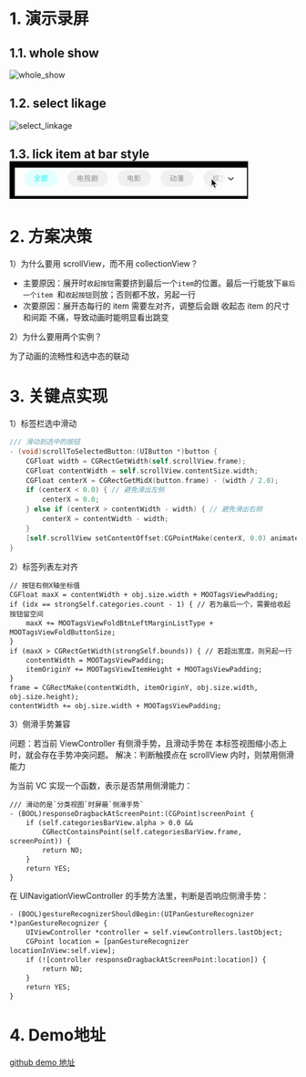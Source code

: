 
# 1. 演示录屏

## 1.1. whole show
![whole_show](assets/whole_show.gif)

## 1.2. select likage
![select_linkage](assets/select_linkage.gif)

## 1.3. lick item at bar style![lick_item_at_bar_style](assets/lick_item_at_bar_style.gif)


# 2. 方案决策

1）为什么要用 scrollView，而不用 collectionView？

* 主要原因：展开时`收起按钮`需要挤到最后一个`item`的位置。最后一行能放下`最后一个item `和`收起按钮`则放；否则都不放，另起一行
* 次要原因：展开态每行的 item 需要左对齐，调整后会跟 收起态 item 的尺寸和间距 不痛，导致动画时能明显看出跳变

2）为什么要用两个实例？

为了动画的流畅性和选中态的联动


# 3. 关键点实现

1）标签栏选中滑动
```objective-c
/// 滑动到选中的按钮
- (void)scrollToSelectedButton:(UIButton *)button {
    CGFloat width = CGRectGetWidth(self.scrollView.frame);
    CGFloat contentWidth = self.scrollView.contentSize.width;
    CGFloat centerX = CGRectGetMidX(button.frame) - (width / 2.0);
    if (centerX < 0.0) { // 避免滑出左侧
        centerX = 0.0;
    } else if (centerX > contentWidth - width) { // 避免滑出右侧
        centerX = contentWidth - width;
    }
    [self.scrollView setContentOffset:CGPointMake(centerX, 0.0) animated:YES];
}
```

2）标签列表左对齐
```
// 按钮右侧X轴坐标值
CGFloat maxX = contentWidth + obj.size.width + MOOTagsViewPadding;
if (idx == strongSelf.categories.count - 1) { // 若为最后一个，需要给收起按钮留空间
    maxX += MOOTagsViewFoldBtnLeftMarginListType + MOOTagsViewFoldButtonSize;
}
if (maxX > CGRectGetWidth(strongSelf.bounds)) { // 若超出宽度，则另起一行
    contentWidth = MOOTagsViewPadding;
    itemOriginY += MOOTagsViewItemHeight + MOOTagsViewPadding;
}
frame = CGRectMake(contentWidth, itemOriginY, obj.size.width, obj.size.height);
contentWidth += obj.size.width + MOOTagsViewPadding;
```

3）侧滑手势兼容

问题：若当前 ViewController 有侧滑手势，且滑动手势在 本标签视图缩小态上时，就会存在手势冲突问题。
解决：判断触摸点在 scrollView 内时，则禁用侧滑能力

为当前 VC 实现一个函数，表示是否禁用侧滑能力：
```
/// 滑动的是`分类视图`时屏蔽`侧滑手势`
- (BOOL)responseDragbackAtScreenPoint:(CGPoint)screenPoint {
    if (self.categoriesBarView.alpha > 0.0 &&
        CGRectContainsPoint(self.categoriesBarView.frame, screenPoint)) {
        return NO;
    }
    return YES;
}
```
在 UINavigationViewController 的手势方法里，判断是否响应侧滑手势：
```
- (BOOL)gestureRecognizerShouldBegin:(UIPanGestureRecognizer *)panGestureRecognizer {
    UIViewController *controller = self.viewControllers.lastObject;
    CGPoint location = [panGestureRecognizer locationInView:self.view];   
    if (![controller responseDragbackAtScreenPoint:location]) {
        return NO;
    }
    return YES;
}
```

# 4. Demo地址

[github demo 地址](https://github.com/mxh-mo/MODemo/tree/main/MODemo/MODemoOC/MOOTagsView)
